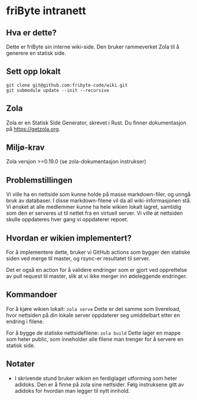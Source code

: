 # friByte intranett

## Hva er dette?

Dette er friByte sin interne wiki-side. Den bruker rammeverket Zola til å
generere en statisk side.

## Sett opp lokalt

```ssh
git clone git@github.com:fribyte-code/wiki.git
git submodule update --init --recursive
```

## Zola

Zola er en Statisk Side Generator, skrevet i Rust. Du finner dokumentasjon på
https://getzola.org.

## Miljø-krav

Zola versjon >=0.19.0 (se zola-dokumentasjon instrukser)

## Problemstillingen

Vi ville ha en nettside som kunne holde på masse markdown-filer, og unngå bruk
av databaser. I disse markdown-filene vil da all wiki-informasjonen stå. Vi
ønsket at alle medlemmer kunne ha hele wikien lokalt lagret, samtidig som den er
serveres ut til nettet fra en virtuell server. Vi ville at nettsiden skulle
oppdateres hver gang vi oppdaterer repoet.

## Hvordan er wikien implementert?

For å implementere dette, bruker vi GitHub actions som bygger den statiske siden
ved merge til master, og rsync-er resultatet til server.

Det er også en action for å validere endringer som er gjort ved opprettelse av
pull request til master, slik at vi ikke merger inn ødeleggende endringer.

## Kommandoer

For å kjøre wikien lokalt: `zola serve` Dette er det samme som livereload, hvor
nettsiden på din lokale server oppdaterer seg umiddelbart etter en endring i
filene.

For å bygge de statiske nettsidefilene: `zola build` Dette lager en mappe som
heter public, som inneholder alle filene man trenger for å servere en statisk
side.

## Notater

- I skrivende stund bruker wikien en ferdiglaget utforming som heter adidoks.
  Den er å finne på zola sine nettsider. Følg instruksene gitt av adidoks for
  hvordan man legger til nytt innhold.
